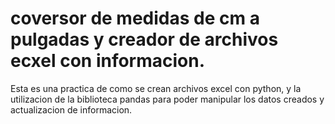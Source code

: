 # coversor de medidas de cm a pulgadas y creador de archivos ecxel con informacion.

Esta es una practica de como se crean archivos excel con python, y la utilizacion de la biblioteca pandas para poder manipular los datos creados y actualizacion de informacion.
